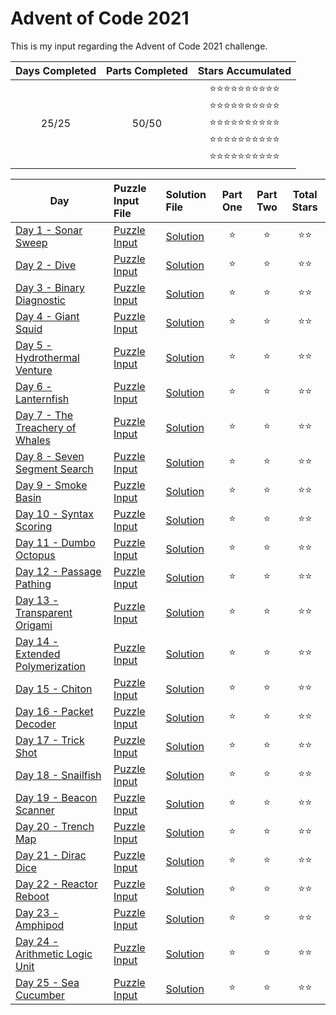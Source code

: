 # Advent of Code 2021
This is my input regarding the Advent of Code 2021 challenge.

| Days Completed | Parts Completed | Stars Accumulated |
| :------------: | :-------------: | :---------------: |
| 25/25          | 50/50           | :star::star::star::star::star::star::star::star::star::star:<br>:star::star::star::star::star::star::star::star::star::star:<br>:star::star::star::star::star::star::star::star::star::star:<br>:star::star::star::star::star::star::star::star::star::star:<br>:star::star::star::star::star::star::star::star::star::star: |

| Day                                        | Puzzle Input File         | Solution File           | Part One | Part Two | Total Stars   |
| ----------------------------------------   | :------------------------ | :---------------------- | :------: | :------: | :-----------: |
| [Day 1 - Sonar Sweep][DAY_1]               | [Puzzle Input][PUZZLE_1]  | [Solution][SOLUTION_1]  | :star:   | :star:   | :star::star:  |
| [Day 2 - Dive][DAY_2]                      | [Puzzle Input][PUZZLE_2]  | [Solution][SOLUTION_2]  | :star:   | :star:   | :star::star:  |
| [Day 3 - Binary Diagnostic][DAY_3]         | [Puzzle Input][PUZZLE_3]  | [Solution][SOLUTION_3]  | :star:   | :star:   | :star::star:  |
| [Day 4 - Giant Squid][DAY_4]               | [Puzzle Input][PUZZLE_4]  | [Solution][SOLUTION_4]  | :star:   | :star:   | :star::star:  |
| [Day 5 - Hydrothermal Venture][DAY_5]      | [Puzzle Input][PUZZLE_5]  | [Solution][SOLUTION_5]  | :star:   | :star:   | :star::star:  |
| [Day 6 - Lanternfish][DAY_6]               | [Puzzle Input][PUZZLE_6]  | [Solution][SOLUTION_6]  | :star:   | :star:   | :star::star:  |
| [Day 7 - The Treachery of Whales][DAY_7]   | [Puzzle Input][PUZZLE_7]  | [Solution][SOLUTION_7]  | :star:   | :star:   | :star::star:  |
| [Day 8 - Seven Segment Search][DAY_8]      | [Puzzle Input][PUZZLE_8]  | [Solution][SOLUTION_8]  | :star:   | :star:   | :star::star:  |
| [Day 9 - Smoke Basin][DAY_9]               | [Puzzle Input][PUZZLE_9]  | [Solution][SOLUTION_9]  | :star:   | :star:   | :star::star:  |
| [Day 10 - Syntax Scoring][DAY_10]          | [Puzzle Input][PUZZLE_10] | [Solution][SOLUTION_10] | :star:   | :star:   | :star::star:  |
| [Day 11 - Dumbo Octopus][DAY_11]           | [Puzzle Input][PUZZLE_11] | [Solution][SOLUTION_11] | :star:   | :star:   | :star::star:  |
| [Day 12 - Passage Pathing][DAY_12]         | [Puzzle Input][PUZZLE_12] | [Solution][SOLUTION_12] | :star:   | :star:   | :star::star:  |
| [Day 13 - Transparent Origami][DAY_13]     | [Puzzle Input][PUZZLE_13] | [Solution][SOLUTION_13] | :star:   | :star:   | :star::star:  |
| [Day 14 - Extended Polymerization][DAY_14] | [Puzzle Input][PUZZLE_14] | [Solution][SOLUTION_14] | :star:   | :star:   | :star::star:  |
| [Day 15 - Chiton][DAY_15]                  | [Puzzle Input][PUZZLE_15] | [Solution][SOLUTION_15] | :star:   | :star:   | :star::star:  |
| [Day 16 - Packet Decoder][DAY_16]          | [Puzzle Input][PUZZLE_16] | [Solution][SOLUTION_16] | :star:   | :star:   | :star::star:  |
| [Day 17 - Trick Shot][DAY_17]              | [Puzzle Input][PUZZLE_17] | [Solution][SOLUTION_17] | :star:   | :star:   | :star::star:  |
| [Day 18 - Snailfish][DAY_18]               | [Puzzle Input][PUZZLE_18] | [Solution][SOLUTION_18] | :star:   | :star:   | :star::star:  |
| [Day 19 - Beacon Scanner][DAY_19]          | [Puzzle Input][PUZZLE_19] | [Solution][SOLUTION_19] | :star:   | :star:   | :star::star:  |
| [Day 20 - Trench Map][DAY_20]              | [Puzzle Input][PUZZLE_20] | [Solution][SOLUTION_20] | :star:   | :star:   | :star::star:  |
| [Day 21 - Dirac Dice][DAY_21]              | [Puzzle Input][PUZZLE_21] | [Solution][SOLUTION_21] | :star:   | :star:   | :star::star:  |
| [Day 22 - Reactor Reboot][DAY_22]          | [Puzzle Input][PUZZLE_22] | [Solution][SOLUTION_22] | :star:   | :star:   | :star::star:  |
| [Day 23 - Amphipod][DAY_23]                | [Puzzle Input][PUZZLE_23] | [Solution][SOLUTION_23] | :star:   | :star:   | :star::star:  |
| [Day 24 - Arithmetic Logic Unit][DAY_24]   | [Puzzle Input][PUZZLE_24] | [Solution][SOLUTION_24] | :star:   | :star:   | :star::star:  |
| [Day 25 - Sea Cucumber][DAY_25]            | [Puzzle Input][PUZZLE_25] | [Solution][SOLUTION_25] | :star:   | :star:   | :star::star:  |

<!-- Link to the days in Advent of Code -->
[DAY_1]:  https://adventofcode.com/2021/day/1
[DAY_2]:  https://adventofcode.com/2021/day/2
[DAY_3]:  https://adventofcode.com/2021/day/3
[DAY_4]:  https://adventofcode.com/2021/day/4
[DAY_5]:  https://adventofcode.com/2021/day/5
[DAY_6]:  https://adventofcode.com/2021/day/6
[DAY_7]:  https://adventofcode.com/2021/day/7
[DAY_8]:  https://adventofcode.com/2021/day/8
[DAY_9]:  https://adventofcode.com/2021/day/9
[DAY_10]: https://adventofcode.com/2021/day/10
[DAY_11]: https://adventofcode.com/2021/day/11
[DAY_12]: https://adventofcode.com/2021/day/12
[DAY_13]: https://adventofcode.com/2021/day/13
[DAY_14]: https://adventofcode.com/2021/day/14
[DAY_15]: https://adventofcode.com/2021/day/15
[DAY_16]: https://adventofcode.com/2021/day/16
[DAY_17]: https://adventofcode.com/2021/day/17
[DAY_18]: https://adventofcode.com/2021/day/18
[DAY_19]: https://adventofcode.com/2021/day/19
[DAY_20]: https://adventofcode.com/2021/day/20
[DAY_21]: https://adventofcode.com/2021/day/21
[DAY_22]: https://adventofcode.com/2021/day/22
[DAY_23]: https://adventofcode.com/2021/day/23
[DAY_24]: https://adventofcode.com/2021/day/24
[DAY_25]: https://adventofcode.com/2021/day/25

<!-- Link to the local Solution File -->
[SOLUTION_1]:  Day%201/Day%201%20-%20Sonar%20Sweep.py
[SOLUTION_2]:  Day%202/Day%202%20-%20Dive.py
[SOLUTION_3]:  Day%203/Day%203%20-%20Binary%20Diagnostic.py
[SOLUTION_4]:  Day%204/Day%204%20-%20Giant%20Squid.py
[SOLUTION_5]:  Day%205/Day%205%20-%20Hydrothermal%20Venture.py
[SOLUTION_6]:  Day%206/Day%206%20-%20Lanternfish.py
[SOLUTION_7]:  Day%207/Day%207%20-%20The%20Treachery%20of%20Whales.py
[SOLUTION_8]:  Day%208/Day%208%20-%20Seven%20Segment%20Search.py
[SOLUTION_9]:  Day%209/Day%209%20-%20Smoke%20Basin.py
[SOLUTION_10]: Day%2010/Day%2010%20-%20Syntax%20Scoring.py
[SOLUTION_11]: Day%2011/Day%2011%20-%20Dumbo%20Octopus.py
[SOLUTION_12]: Day%2012/Day%2012%20-%20Passage%20Pathing.py
[SOLUTION_13]: Day%2013/Day%2013%20-%20Transparent%20Origami.py
[SOLUTION_14]: Day%2014/Day%2014%20-%20Extended%20Polymerization.py
[SOLUTION_15]: Day%2015/Day%2015%20-%20Chiton.py
[SOLUTION_16]: Day%2016/Day%2016%20-%20Packet%20Decoder.py
[SOLUTION_17]: Day%2017/Day%2017%20-%20Trick%20Shot.py
[SOLUTION_18]: Day%2018/Day%2018%20-%20Snailfish.py
[SOLUTION_19]: Day%2019/Day%2019%20-%20Beacon%20Scanner.py
[SOLUTION_20]: Day%2020/Day%2020%20-%20Trench%20Map.py
[SOLUTION_21]: Day%2021/Day%2021%20-%20Dirac%20Dice.py
[SOLUTION_22]: Day%2022/Day%2022%20-%20Reactor%20Reboot.py
[SOLUTION_23]: Day%2023/Day%2023%20-%20Amphipod.py
[SOLUTION_24]: Day%2024/Day%2024%20-%20Arithmetic%20Logic%20Unit.py
[SOLUTION_25]: Day%2025/Day%2025%20-%20Sea%20Cucumber.py

<!-- Link to the local Puzzle Input File -->
[PUZZLE_1]:  Day%201/Sonar_Sweep.py
[PUZZLE_2]:  Day%202/Dive.py
[PUZZLE_3]:  Day%203/Binary_Diagnostic.py
[PUZZLE_4]:  Day%204/Giant_Squid.py
[PUZZLE_5]:  Day%205/Hydrothermal_Venture.py
[PUZZLE_6]:  Day%206/Lanternfish.py
[PUZZLE_7]:  Day%207/The_Treachery_of_Whales.py
[PUZZLE_8]:  Day%208/Seven_Segment_Search.py
[PUZZLE_9]:  Day%209/Smoke_Basin.py
[PUZZLE_10]: Day%2010/Syntax_Scoring.py
[PUZZLE_11]: Day%2011/Dumbo_Octopus.py
[PUZZLE_12]: Day%2012/Passage_Pathing.py
[PUZZLE_13]: Day%2013/Transparent_Origami.py
[PUZZLE_14]: Day%2014/Extended_Polymerization.py
[PUZZLE_15]: Day%2015/Chiton.py
[PUZZLE_16]: Day%2016/Packet_Decoder.py
[PUZZLE_17]: Day%2017/Trick_Shot.py
[PUZZLE_18]: Day%2018/Snailfish.py
[PUZZLE_19]: Day%2019/Beacon_Scanner.py
[PUZZLE_20]: Day%2020/Trench_Map.py
[PUZZLE_21]: Day%2021/Dirac_Dice.py
[PUZZLE_22]: Day%2022/Reactor_Reboot.py
[PUZZLE_23]: Day%2023/Amphipod.py
[PUZZLE_24]: Day%2024/Arithmetic_Logic_Unit.py
[PUZZLE_25]: Day%2025/Sea_Cucumber.py
